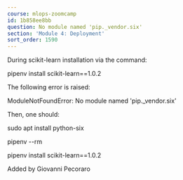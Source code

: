 ```yaml
---
course: mlops-zoomcamp
id: 1b858ee8bb
question: No module named 'pip._vendor.six'
section: 'Module 4: Deployment'
sort_order: 1590
---
```


During scikit-learn installation via the command:

pipenv install scikit-learn==1.0.2

The following error is raised:

ModuleNotFoundError: No module named 'pip._vendor.six'

Then, one should:

sudo apt install python-six

pipenv --rm

pipenv install scikit-learn==1.0.2

Added by Giovanni Pecoraro

